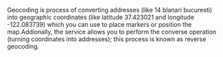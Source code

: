 Geocoding is process of converting addresses (like 14 blanari bucuresti) into geographic coordinates (like latitude 37.423021 and longitude -122.083739) which you can use to place markers or position the map.Addionally, the service allows you to perform the converse operation (turning coordinates into addresses); this process is known as reverse geocoding.
